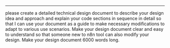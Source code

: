

---
please create a detailed technical design document to describe your design idea and approach and explain your code sections in sequence in detail so that I can use your document as a guide to make necessary modifications to adapt to various use scenarios. Make your design document clear and easy to understand so that someone new to n8n tool can also modify your design. Make your design document 6000 words long.
